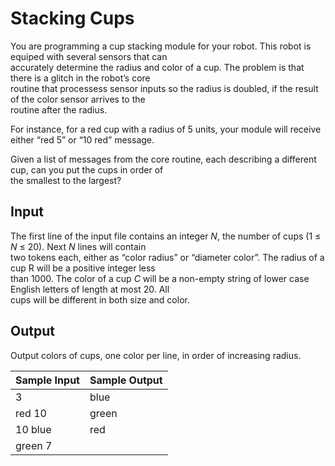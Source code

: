 # Stacking Cups

You are programming a cup stacking module for your robot. This robot is equiped with several sensors that can\
accurately determine the radius and color of a cup. The problem is that there is a glitch in the robot’s core\
routine that processess sensor inputs so the radius is doubled, if the result of the color sensor arrives to the\
routine after the radius.

For instance, for a red cup with a radius of 5 units, your module will receive either “red 5” or “10 red” message.

Given a list of messages from the core routine, each describing a different cup, can you put the cups in order of\
the smallest to the largest?

## Input

The first line of the input file contains an integer *N*, the number of cups (1 ≤ *N* ≤ 20). Next *N* lines will contain\
two tokens each, either as “color radius” or “diameter color”. The radius of a cup R will be a positive integer less\
than 1000. The color of a cup *C* will be a non-empty string of lower case English letters of length at most 20. All\
cups will be different in both size and color.

## Output

Output colors of cups, one color per line, in order of increasing radius.

| Sample Input | Sample Output |
| ---          | ---           |
| 3            | blue          |
| red 10       | green         |
| 10 blue      | red           |
| green 7      |               |